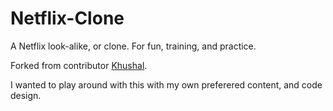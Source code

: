 # Netflix-Clone

A Netflix look-alike, or clone. For fun, training, and practice.

Forked from contributor <a href="https://github.com/khushal2891/Netflix-Clone">Khushal</a>.

I wanted to play around with this with my own preferered content, and code design.
